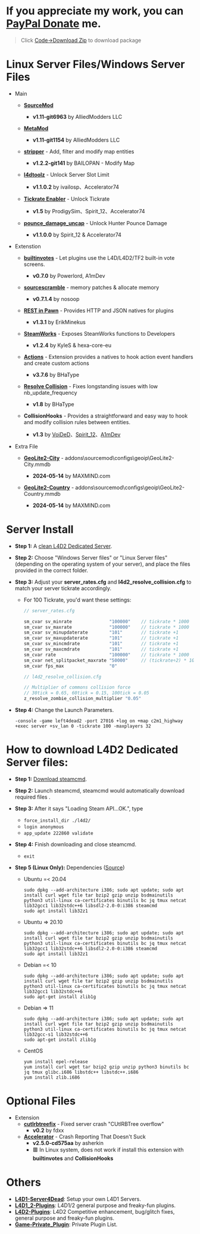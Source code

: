 # If you appreciate my work, you can [PayPal Donate](https://paypal.me/Harry0215?locale.x=zh_TW) me.
> Click [Code->Download Zip](https://github.com/fbef0102/L4D2-Server4Dead/archive/refs/heads/main.zip) to download package
# Linux Server Files/Windows Server Files
* Main
	* **[SourceMod](https://www.sourcemod.net/downloads.php?branch=1.11-dev)**
		* **v1.11-git6963** by AlliedModders LLC	
	
	* **[MetaMod](https://www.sourcemm.net/downloads.php?branch=1.11-dev)**
		* **v1.11-git1154** by AlliedModders LLC
	
	* **[stripper](https://www.bailopan.net/stripper/snapshots/1.2/)** - Add, filter and modify map entities
		* **v1.2.2-git141** by BAILOPAN - Modify Map
	
	* **[l4dtoolz](https://github.com/fbef0102/l4dtoolz/releases)** - Unlock Server Slot Limit
		* **v1.1.0.2** by ivailosp、Accelerator74
	
	* **[Tickrate Enabler](https://github.com/fbef0102/Tickrate-Enabler/releases)** - Unlock Tickrate
		* **v1.5** by ProdigySim、Spirit_12、Accelerator74
	
	* **[pounce_damage_uncap](https://github.com/accelerator74/Pounce-Damage-Uncap/actions)** - Unlock Hunter Pounce Damage
		* **v1.1.0.0** by Spirit_12 & Accelerator74

* Extenstion
	* **[builtinvotes](https://github.com/L4D-Community/builtinvotes/actions)** - Let plugins use the L4D/L4D2/TF2 built-in vote screens.
		* **v0.7.0** by Powerlord, A1mDev
	
	* **[sourcescramble](https://github.com/nosoop/SMExt-SourceScramble/releases)** - memory patches & allocate memory
		* **v0.7.1.4** by nosoop
	
	* **[REST in Pawn](https://github.com/ErikMinekus/sm-ripext/releases)** - Provides HTTP and JSON natives for plugins
		* **v1.3.1** by ErikMinekus
	
	* **[SteamWorks](https://github.com/hexa-core-eu/SteamWorks/releases)** - Exposes SteamWorks functions to Developers
		* **v1.2.4** by KyleS & hexa-core-eu
	
	* **[Actions](https://forums.alliedmods.net/showthread.php?t=336374)** - Extension provides a natives to hook action event handlers and create custom actions
		* **v3.7.6** by BHaType

	* **[Resolve Collision](https://forums.alliedmods.net/showthread.php?t=344019)** - Fixes longstanding issues with low nb_update_frequency
		* **v1.8** by BHaType
	
	* **CollisionHooks** - Provides a straightforward and easy way to hook and modify collision rules between entities.
		* **v1.3** by [VoiDeD](https://github.com/voided/CollisionHook)、[Spirit_12](https://github.com/Satanic-Spirit/Collisionhook)、[A1mDev](https://github.com/L4D-Community/Collisionhook)

* Extra File
	* **[GeoLite2-City](https://www.maxmind.com/en/home)** - addons\sourcemod\configs\geoip\GeoLite2-City.mmdb
		* **2024-05-14** by MAXMIND.com
	
	* **[GeoLite2-Country](https://www.maxmind.com/en/home)** - addons\sourcemod\configs\geoip\GeoLite2-Country.mmdb
		* **2024-05-14** by MAXMIND.com

# Server Install
* **Step 1:** A [clean L4D2 Dedicated Server](#how-to-download-l4d2-dedicated-server-files).

* **Step 2:** Choose "Windows Server files" or "Linux Server files" (depending on the operating system of your server), and place the files provided in the correct folder.

* **Step 3:** Adjust your **server_rates.cfg** and **l4d2_resolve_collision.cfg** to match your server tickrate accordingly.  
	* For 100 Tickrate, you'd want these settings:
		```php
  		// server_rates.cfg
		
		sm_cvar sv_minrate 				"100000" 	// tickrate * 1000
		sm_cvar sv_maxrate 				"100000" 	// tickrate * 1000
		sm_cvar sv_minupdaterate 		"101"	 	// tickrate +1
		sm_cvar sv_maxupdaterate 		"101"		// tickrate +1
		sm_cvar sv_mincmdrate 			"101"		// tickrate +1
		sm_cvar sv_maxcmdrate 			"101"		// tickrate +1
		sm_cvar rate					"100000" 	// tickrate * 1000
		sm_cvar net_splitpacket_maxrate "50000" 	// (tickrate÷2) * 1000
		sm_cvar fps_max					"0"
		```

		```php
  		// l4d2_resolve_collision.cfg
  
		// Multiplier of commons collision force
		// 30tick = 0.65, 60tick = 0.15, 100tick = 0.05
		z_resolve_zombie_collision_multiplier "0.05"
		```
  

* **Step 4:** Change the Launch Parameters.
	```
	-console -game left4dead2 -port 27016 +log on +map c2m1_highway +exec server +sv_lan 0 -tickrate 100 -maxplayers 32
	```

# How to download L4D2 Dedicated Server files:
* **Step 1:** [Download steamcmd](https://developer.valvesoftware.com/wiki/SteamCMD#Downloading_SteamCMD).

* **Step 2:** Launch steamcmd, steamcmd would automatically download required files .

* **Step 3:** After it says "Loading Steam API...OK.", type
	* ```force_install_dir ./l4d2/```
	* ```login anonymous```
	* ```app_update 222860 validate```

* **Step 4:** Finish downloading and close steamcmd.
	* ```exit```

* **Step 5 (Linux Only):** Dependencies ([Source](https://linuxgsm.com/servers/l4d2server/))
	* Ubuntu =< 20.04
		```
		sudo dpkg --add-architecture i386; sudo apt update; sudo apt install curl wget file tar bzip2 gzip unzip bsdmainutils python3 util-linux ca-certificates binutils bc jq tmux netcat lib32gcc1 lib32stdc++6 libsdl2-2.0-0:i386 steamcmd
		sudo apt install lib32z1
		```
	* Ubuntu => 20.10
		```
		sudo dpkg --add-architecture i386; sudo apt update; sudo apt install curl wget file tar bzip2 gzip unzip bsdmainutils python3 util-linux ca-certificates binutils bc jq tmux netcat lib32gcc1 lib32stdc++6 libsdl2-2.0-0:i386 steamcmd
		sudo apt install lib32z1
		```
	* Debian =< 10
		```
		sudo dpkg --add-architecture i386; sudo apt update; sudo apt install curl wget file tar bzip2 gzip unzip bsdmainutils python3 util-linux ca-certificates binutils bc jq tmux netcat lib32gcc1 lib32stdc++6
		sudo apt-get install zlib1g
		```
	* Debian => 11
		```
		sudo dpkg --add-architecture i386; sudo apt update; sudo apt install curl wget file tar bzip2 gzip unzip bsdmainutils python3 util-linux ca-certificates binutils bc jq tmux netcat lib32gcc-s1 lib32stdc++6
		sudo apt-get install zlib1g
		```
	* CentOS
		```
		yum install epel-release
		yum install curl wget tar bzip2 gzip unzip python3 binutils bc jq tmux glibc.i686 libstdc++ libstdc++.i686
		yum install zlib.i686
		```
# Optional Files
* Extension
	* **[cutlrbtreefix](https://github.com/fdxx/cutlrbtreefix/releases)** - Fixed server crash "CUtlRBTree overflow"
		* **v0.2** by fdxx
	* **[Accelerator](https://github.com/fdxx/cutlrbtreefix/releases)** - Crash Reporting That Doesn't Suck
		* **v2.5.0-cd575aa** by asherkin
		* 🟥 In Linux system, does not work if install this extension with **builtinvotes** and **CollisionHooks**

# Others
* <b>[L4D1-Server4Dead](https://github.com/fbef0102/L4D1-Server4Dead)</b>: Setup your own L4D1 Servers.
* <b>[L4D1_2-Plugins](https://github.com/fbef0102/L4D1_2-Plugins)</b>: L4D1/2 general purpose and freaky-fun plugins.
* <b>[L4D2-Plugins](https://github.com/fbef0102/L4D2-Plugins)</b>: L4D2 Competitive enhancement, bug/glitch fixes, general purpose and freaky-fun plugins.
* <b>[Game-Private_Plugin](https://github.com/fbef0102/Game-Private_Plugin)</b>: Private Plugin List.
